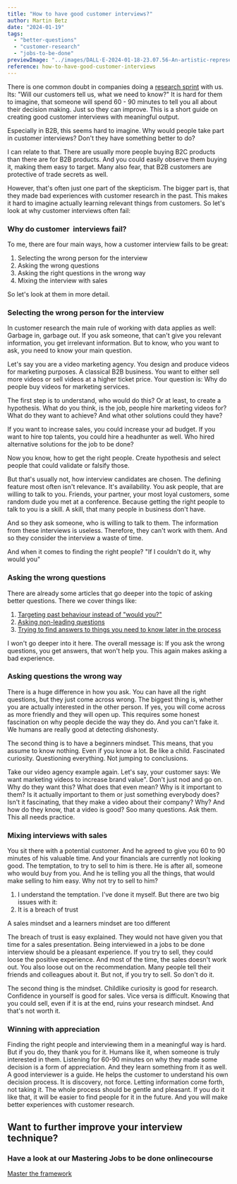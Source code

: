 ```yaml
---
title: "How to have good customer interviews?"
author: Martin Betz
date: "2024-01-19"
tags:
  - "better-questions"
  - "customer-research"
  - "jobs-to-be-done"
previewImage: "../images/DALL·E-2024-01-18-23.07.56-An-artistic-representation-of-a-customer-research-interview-situation-illustrated-in-a-watercolor-style-with-a-slightly-geometric-approach.-The-scene.png"
reference: how-to-have-good-customer-interviews
---
```


There is one common doubt in companies doing a [research sprint](/services/jobs-to-be-done-agency/) with us. Its: "Will our customers tell us, what we need to know?" It is hard for them to imagine, that someone will spend 60 - 90 minutes to tell you all about their decision making. Just so they can improve. This is a short guide on creating good customer interviews with meaningful output.  

Especially in B2B, this seems hard to imagine. Why would people take part in customer interviews? Don't they have something better to do? 

I can relate to that. There are usually more people buying B2C products than there are for B2B products. And you could easily observe them buying it, making them easy to target. Many also fear, that B2B customers are protective of trade secrets as well. 

However, that's often just one part of the skepticism. The bigger part is, that they made bad experiences with customer research in the past. This makes it hard to imagine actually learning relevant things from customers. So let's look at why customer interviews often fail:

### Why do customer  interviews fail?

To me, there are four main ways, how a customer interview fails to be great:

1. Selecting the wrong person for the interview
2. Asking the wrong questions
3. Asking the right questions in the wrong way
4. Mixing the interview with sales

So let's look at them in more detail.

### Selecting the wrong person for the interview

In customer research the main rule of working with data applies as well: Garbage in, garbage out. If you ask someone, that can't give you relevant information, you get irrelevant information. But to know, who you want to ask, you need to know your main question. 

Let's say you are a video marketing agency. You design and produce videos for marketing purposes. A classical B2B business. You want to either sell more videos or sell videos at a higher ticket price. Your question is: Why do people buy videos for marketing services.

The first step is to understand, who would do this? Or at least, to create a hypothesis. What do you think, is the job, people hire marketing videos for? What do they want to achieve? And what other solutions could they have?

If you want to increase sales, you could increase your ad budget. If you want to hire top talents, you could hire a headhunter as well. Who hired alternative solutions for the job to be done?

Now you know, how to get the right people. Create hypothesis and select people that could validate or falsify those. 

But that's usually not, how interview candidates are chosen. The defining feature most often isn't relevance. It's availability. You ask people, that are willing to talk to you. Friends, your partner, your most loyal customers, some random dude you met at a conference. Because getting the right people to talk to you is a skill. A skill, that many people in business don't have. 

And so they ask someone, who is willing to talk to them. The information from these interviews is useless. Therefore, they can't work with them. And so they consider the interview a waste of time. 

And when it comes to finding the right people? "If I couldn't do it, why would you" 

### Asking the wrong questions

There are already some articles that go deeper into the topic of asking better questions. There we cover things like: 

1. [Targeting past behaviour instead of "would you?"](/en/blog/five-steps-to-ask-better-questions/) 
2. [Asking non-leading questions](/en/blog/would-you-rather-eat-a-dolphin-or-buy-our-product/)
3. [Trying to find answers to things you need to know later in the process](/en/blog/structuring-unlearned-information/)

I won't go deeper into it here. The overall message is: If you ask the wrong questions, you get answers, that won't help you. This again makes asking a bad experience. 

### Asking questions the wrong way

There is a huge difference in how you ask. You can have all the right questions, but they just come across wrong. The biggest thing is, whether you are actually interested in the other person. If yes, you will come across as more friendly and they will open up. This requires some honest fascination on why people decide the way they do. And you can't fake it. We humans are really good at detecting dishonesty. 

The second thing is to have a beginners mindset. This means, that you assume to know nothing. Even if you know a lot. Be like a child. Fascinated curiosity. Questioning everything. Not jumping to conclusions. 

Take our video agency example again. Let's say, your customer says: We want marketing videos to increase brand value". Don't just nod and go on. Why do they want this? What does that even mean? Why is it important to them? Is it actually important to them or just something everybody does? Isn't it fascinating, that they make a video about their company? Why? And how do they know, that a video is good? Soo many questions. Ask them. This all needs practice.

### Mixing interviews with sales

You sit there with a potential customer. And he agreed to give you 60 to 90 minutes of his valuable time. And your financials are currently not looking good. The temptation, to try to sell to him is there. He is after all, someone who would buy from you. And he is telling you all the things, that would make selling to him easy. Why not try to sell to him?

1. I understand the temptation. I've done it myself. But there are two big issues with it:
2. It is a breach of trust

A sales mindset and a learners mindset are too different

The breach of trust is easy explained. They would not have given you that time for a sales presentation. Being interviewed in a jobs to be done interview should be a pleasant experience. If you try to sell, they could loose the positive experience. And most of the time, the sales doesn't work out. You also loose out on the recommendation. Many people tell their friends and colleagues about it. But not, if you try to sell. So don't do it.

The second thing is the mindset. Childlike curiosity is good for research. Confidence in yourself is good for sales. Vice versa is difficult. Knowing that you could sell, even if it is at the end, ruins your research mindset. And that's not worth it.  

### Winning with appreciation

Finding the right people and interviewing them in a meaningful way is hard. But if you do, they thank you for it. Humans like it, when someone is truly interested in them. Listening for 60-90 minutes on why they made some decision is a form of appreciation. And they learn something from it as well. A good interviewer is a guide. He helps the customer to understand his own decision process. It is discovery, not force. Letting information come forth, not taking it. The whole process should be gentle and pleasant. If you do it like that, it will be easier to find people for it in the future. And you will make better experiences with customer research. 

## Want to further improve your interview technique?

### Have a look at our Mastering Jobs to be done onlinecourse

[Master the framework](/services/mastering-jobs-to-be-done-online-workshop/)
